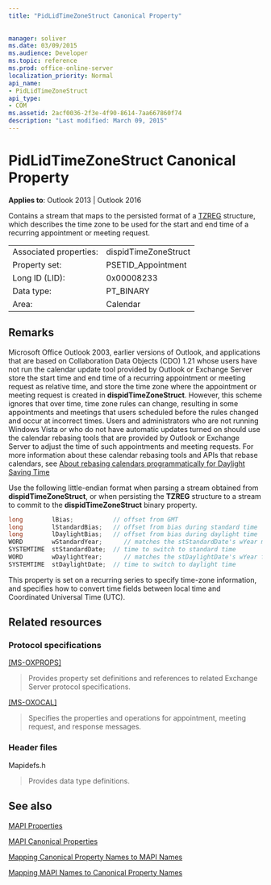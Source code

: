 ```yaml
---
title: "PidLidTimeZoneStruct Canonical Property"
 
 
manager: soliver
ms.date: 03/09/2015
ms.audience: Developer
ms.topic: reference
ms.prod: office-online-server
localization_priority: Normal
api_name:
- PidLidTimeZoneStruct
api_type:
- COM
ms.assetid: 2acf0036-2f3e-4f90-8614-7aa667860f74
description: "Last modified: March 09, 2015"
---
```


# PidLidTimeZoneStruct Canonical Property

  
  
**Applies to**: Outlook 2013 | Outlook 2016 
  
Contains a stream that maps to the persisted format of a [TZREG](http://msdn.microsoft.com/en-us/library/bb820983%28v=office.12%29.aspx) structure, which describes the time zone to be used for the start and end time of a recurring appointment or meeting request. 
  
|||
|:-----|:-----|
|Associated properties:  <br/> |dispidTimeZoneStruct  <br/> |
|Property set:  <br/> |PSETID_Appointment  <br/> |
|Long ID (LID):  <br/> |0x00008233  <br/> |
|Data type:  <br/> |PT_BINARY  <br/> |
|Area:  <br/> |Calendar  <br/> |
   
## Remarks

Microsoft Office Outlook 2003, earlier versions of Outlook, and applications that are based on Collaboration Data Objects (CDO) 1.21 whose users have not run the calendar update tool provided by Outlook or Exchange Server store the start time and end time of a recurring appointment or meeting request as relative time, and store the time zone where the appointment or meeting request is created in **dispidTimeZoneStruct**. However, this scheme ignores that over time, time zone rules can change, resulting in some appointments and meetings that users scheduled before the rules changed and occur at incorrect times. Users and administrators who are not running Windows Vista or who do not have automatic updates turned on should use the calendar rebasing tools that are provided by Outlook or Exchange Server to adjust the time of such appointments and meeting requests. For more information about these calendar rebasing tools and APIs that rebase calendars, see [About rebasing calendars programmatically for Daylight Saving Time](http://msdn.microsoft.com/library/38b342d9-ab10-04b6-5490-9a45f847a60f%28Office.15%29.aspx)
  
Use the following little-endian format when parsing a stream obtained from **dispidTimeZoneStruct**, or when persisting the **TZREG** structure to a stream to commit to the **dispidTimeZoneStruct** binary property. 
  
```cpp
long        lBias;           // offset from GMT
long        lStandardBias;   // offset from bias during standard time
long        lDaylightBias;   // offset from bias during daylight time
WORD        wStandardYear;      // matches the stStandardDate's wYear member
SYSTEMTIME  stStandardDate;  // time to switch to standard time
WORD        wDaylightYear;      // matches the stDaylightDate's wYear field
SYSTEMTIME  stDaylightDate;  // time to switch to daylight time
```

This property is set on a recurring series to specify time-zone information, and specifies how to convert time fields between local time and Coordinated Universal Time (UTC).
  
## Related resources

### Protocol specifications

[[MS-OXPROPS]](http://msdn.microsoft.com/library/09861fde-c8e4-4028-9346-e7c214cfdba1%28Office.15%29.aspx)
  
> Provides property set definitions and references to related Exchange Server protocol specifications.
    
[[MS-OXOCAL]](http://msdn.microsoft.com/library/09861fde-c8e4-4028-9346-e7c214cfdba1%28Office.15%29.aspx)
  
> Specifies the properties and operations for appointment, meeting request, and response messages.
    
### Header files

Mapidefs.h
  
> Provides data type definitions.
    
## See also



[MAPI Properties](mapi-properties.md)
  
[MAPI Canonical Properties](mapi-canonical-properties.md)
  
[Mapping Canonical Property Names to MAPI Names](mapping-canonical-property-names-to-mapi-names.md)
  
[Mapping MAPI Names to Canonical Property Names](mapping-mapi-names-to-canonical-property-names.md)

